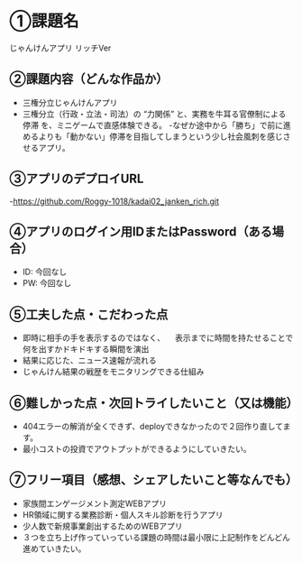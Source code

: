 # ①課題名
じゃんけんアプリ リッチVer

## ②課題内容（どんな作品か）
- 三権分立じゃんけんアプリ
- 三権分立（行政・立法・司法）の “力関係” と、実務を牛耳る官僚制による 停滞 を、ミニゲームで直感体験できる。
-なぜか途中から「勝ち」で前に進めるよりも「動かない」停滞を目指してしまうという少し社会風刺を感じさせるアプリ。
## ③アプリのデプロイURL
-https://github.com/Roggy-1018/kadai02_janken_rich.git

## ④アプリのログイン用IDまたはPassword（ある場合）
- ID: 今回なし
- PW: 今回なし

## ⑤工夫した点・こだわった点
- 即時に相手の手を表示するのではなく、
　表示までに時間を持たせることで何を出すかドキドキする瞬間を演出
- 結果に応じた、ニュース速報が流れる
- じゃんけん結果の戦歴をモニタリングできる仕組み

## ⑥難しかった点・次回トライしたいこと（又は機能）
- 404エラーの解消が全くできず、deployできなかったので２回作り直してます。　
- 最小コストの投資でアウトプットができるようにしていきたい。


## ⑦フリー項目（感想、シェアしたいこと等なんでも）
- 家族間エンゲージメント測定WEBアプリ
- HR領域に関する業務診断・個人スキル診断を行うアプリ
- 少人数で新規事業創出するためのWEBアプリ
- ３つを立ち上げ作っていっている課題の時間は最小限に上記制作をどんどん進めていきたい。


